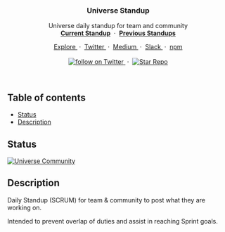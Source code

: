 <div align="center">
  <h3>Universe Standup</h3>
  <p>
    Universe daily standup for team and community
    <br/>
    <a href="https://github.com/universelabs/universe-standup/issues?q=is%3Aopen+is%3Aissue"><strong>Current Standup</strong></a>
    &nbsp;&middot;&nbsp;
    <a href="https://github.com/universelabs/universe-standup/issues?q=is%3Aissue+is%3Aclosed"><strong>Previous Standups</strong></a>
  </p>
  <p>
    <a href="https://github.com/universelabs/" alt="Explore Universe Labs GitHub">
      Explore
    </a>
    &nbsp;&middot;&nbsp;
    <a href="https://twitter.com/intent/follow?screen_name=universelabs" alt="Follow UniverseLabs on Twitter">
      Twitter
    </a>
    &nbsp;&middot;&nbsp;
    <a href="https://medium.com/universelabs" alt="UniverseLabs – Medium">
      Medium
    </a>
    &nbsp;&middot;&nbsp;
    <a href="https://slack.universe.engineering">
      Slack
    </a>
    &nbsp;&middot;&nbsp;
    <a href="https://www.npmjs.com/package/@universelabs/meta" alt="NPM @universelabs/meta">
      npm
    </a>
    <br/>
    <br/>
    <a href="https://twitter.com/intent/follow?screen_name=universelabs">
      <img src="https://img.shields.io/twitter/url/https/twitter.com/universelabs.svg?style=social&label=Follow%20%40universelabs&logo=twitter" alt="follow on Twitter" />
    </a>
    &nbsp;&middot;&nbsp;
    <a href="/stargazers">
      <img src="https://img.shields.io/github/stars/universelabs/universe-operations.svg?style=social&label=Star&maxAge=2592000" alt="Star Repo" />
    </a>
  </p>
</div>

<br/>

## Table of contents

- [Status](#status)
- [Description](#description)


## Status

[![Universe Community](https://img.shields.io/badge/Universe_Community-Join_the_Slack!-blue.svg?colorA=212121&colorB=7800C4)](https://slack.universe.engineering)


## Description

Daily Standup (SCRUM) for team & community to post what they are working on. 

Intended to prevent overlap of duties and assist in reaching Sprint goals.
